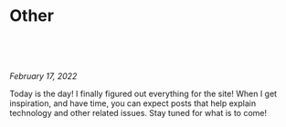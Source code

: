 # Other
&nbsp;

&nbsp;

*February 17, 2022*
&nbsp;

Today is the day! I finally figured out everything for the site! When I get inspiration, and have time, you can expect posts that help explain technology and other related issues. Stay tuned for what is to come!
